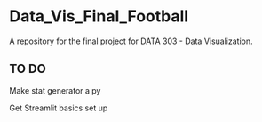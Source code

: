 # Data_Vis_Final_Football
A repository for the final project for DATA 303 - Data Visualization.  


## TO DO
Make stat generator a py

Get Streamlit basics set up
